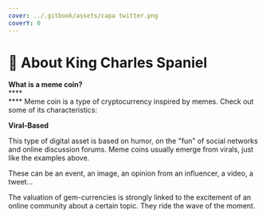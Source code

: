 ```yaml
---
cover: ../.gitbook/assets/capa twitter.png
coverY: 0
---
```


# 🐶 About King Charles Spaniel

**What is a meme coin?**\
****\
**** Meme coin is a type of cryptocurrency inspired by memes. Check out some of its characteristics:

**Viral-Based**

This type of digital asset is based on humor, on the "fun" of social networks and online discussion forums. Meme coins usually emerge from virals, just like the examples above.

These can be an event, an image, an opinion from an influencer, a video, a tweet...

The valuation of gem-currencies is strongly linked to the excitement of an online community about a certain topic. They ride the wave of the moment.




